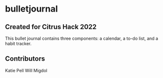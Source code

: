 # bulletjournal
## Created for Citrus Hack 2022

This bullet journal contains three components: a calendar, a to-do list, and a habit tracker. 

## Contributors
Katie Pell
Will Migdol
